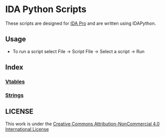 # IDA Python Scripts

These scripts are designed for [IDA Pro](https://hex-rays.com/ida-pro) and are written using IDAPython.

## Usage

- To run a script select File -> Script FIle -> Select a script -> Run

## Index
### [Vtables](./Vtables/README.md)
### [Strings](./Strings/README.md)



## LICENSE
This work is under the [Creative Commons Attribution-NonCommercial 4.0 International License](http://creativecommons.org/licenses/by-nc/4.0/)